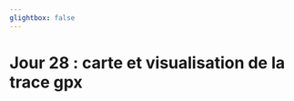 ```yaml
---
glightbox: false
---
```


# Jour 28 : carte et visualisation de la trace gpx

<style> #map { width: auto; height: 400px; margin: 0;} </style>

<div id="map"></div>

<script> 
var mygpxurl = "/f3/fr/assets/gpx/GPX28.gpx";
</script>

<script src="/f3/fr/javascripts/mygpx.js"> </script>
